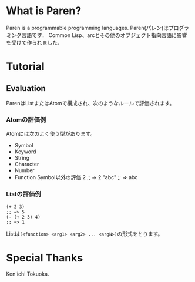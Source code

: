 # What is Paren?
Paren is a programmable programming languages.
Paren(パレン)はプログラミング言語です．
Common Lisp、arcとその他のオブジェクト指向言語に影響を受けて作られました．

# Tutorial
## Evaluation
ParenはListまたはAtomで構成され、次のようなルールで評価されます。

### Atomの評価例
Atomには次のよく使う型があります。
- Symbol
- Keyword
- String
- Character
- Number
- Function
 Symbol以外の評価
    2
    ;; => 2
    "abc"
    ;; => abc

### Listの評価例
    (+ 2 3)
    ;; => 5
    (- (+ 2 3) 4)
    ;; => 1

Listは`(<function> <arg1> <arg2> ... <argN>)`の形式をとります。

# Special Thanks
Ken'ichi Tokuoka.
